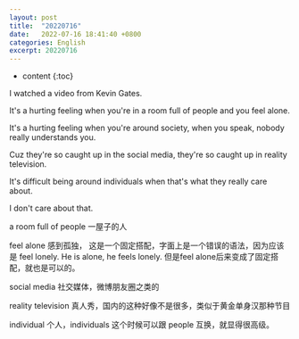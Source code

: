 ```yaml
---
layout: post
title:  "20220716"
date:   2022-07-16 18:41:40 +0800
categories: English
excerpt: 20220716
---
```


* content
{:toc}

I watched a video from Kevin Gates.

It's a hurting feeling when you're in a room full of people and you feel alone. 

It's a hurting feeling when you're around society, when you speak, nobody really understands you. 

Cuz they're so caught up in the social media, they're so caught up in reality television. 

It's difficult being around individuals when that's what they really care about. 

I don't care about that.

a room full of people 一屋子的人

feel alone 感到孤独， 这是一个固定搭配，字面上是一个错误的语法，因为应该是 feel lonely. He is alone, he feels lonely. 但是feel alone后来变成了固定搭配，就也是可以的。

social media 社交媒体，微博朋友圈之类的

reality television 真人秀，国内的这种好像不是很多，类似于黄金单身汉那种节目

individual 个人，individuals 这个时候可以跟 people 互换，就显得很高级。